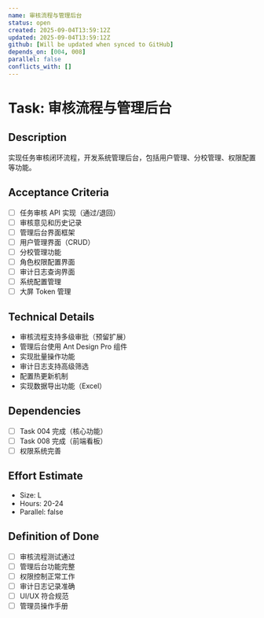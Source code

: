 ```yaml
---
name: 审核流程与管理后台
status: open
created: 2025-09-04T13:59:12Z
updated: 2025-09-04T13:59:12Z
github: [Will be updated when synced to GitHub]
depends_on: [004, 008]
parallel: false
conflicts_with: []
---
```


# Task: 审核流程与管理后台

## Description
实现任务审核闭环流程，开发系统管理后台，包括用户管理、分校管理、权限配置等功能。

## Acceptance Criteria
- [ ] 任务审核 API 实现（通过/退回）
- [ ] 审核意见和历史记录
- [ ] 管理后台界面框架
- [ ] 用户管理界面（CRUD）
- [ ] 分校管理功能
- [ ] 角色权限配置界面
- [ ] 审计日志查询界面
- [ ] 系统配置管理
- [ ] 大屏 Token 管理

## Technical Details
- 审核流程支持多级审批（预留扩展）
- 管理后台使用 Ant Design Pro 组件
- 实现批量操作功能
- 审计日志支持高级筛选
- 配置热更新机制
- 实现数据导出功能（Excel）

## Dependencies
- [ ] Task 004 完成（核心功能）
- [ ] Task 008 完成（前端看板）
- [ ] 权限系统完善

## Effort Estimate
- Size: L
- Hours: 20-24
- Parallel: false

## Definition of Done
- [ ] 审核流程测试通过
- [ ] 管理后台功能完整
- [ ] 权限控制正常工作
- [ ] 审计日志记录准确
- [ ] UI/UX 符合规范
- [ ] 管理员操作手册